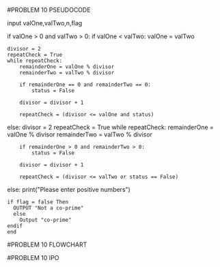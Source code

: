 #PROBLEM 10 PSEUDOCODE


input valOne,valTwo,n,flag

if valOne > 0 and valTwo > 0:
    if valOne < valTwo:
        valOne = valTwo

    divisor = 2
    repeatCheck = True
    while repeatCheck:
        remainderOne = valOne % divisor
        remainderTwo = valTwo % divisor

        if remainderOne == 0 and remainderTwo == 0:
            status = False
        
        divisor = divisor + 1

        repeatCheck = (divisor <= valOne and status)

else:
    divisor = 2
    repeatCheck = True
    while repeatCheck:
        remainderOne = valOne % divisor
        remainderTwo = valTwo % divisor

        if remainderOne > 0 and remainderTwo > 0:
            status = False
        
        divisor = divisor + 1

        repeatCheck = (divisor <= valTwo or status == False)

else:
    print("Please enter positive numbers")

    if flag = false Then
      OUTPUT "Not a co-prime"
      else
        Output "co-prime"
    endif
    end


#PROBLEM 10 FLOWCHART

#PROBLEM 10 IPO
